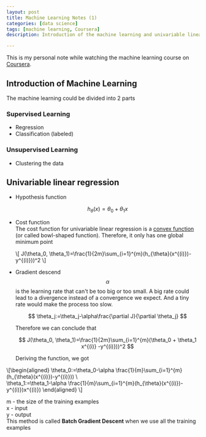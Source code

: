 ```yaml
---
layout: post
title: Machine Learning Notes (1)
categories: [data science]
tags: [machine learning, Coursera]
description: Introduction of the machine learning and univariable linear regression using the gradient descent.

---
```

This is my personal note while watching the machine learning course on [Coursera](https://www.coursera.org "Coursera").

## Introduction of Machine Learning
The machine learning could be divided into 2 parts

### Supervised Learning
- Regression
- Classification (labeled)

### Unsupervised Learning
- Clustering the data

## Univariable linear regression
- Hypothesis function

  $$ h_{\theta}(x)=\theta_0 + \theta_1 x $$

- Cost function  
  The cost function for univariable linear regression is a [convex function](https://en.wikipedia.org/wiki/Convex_function) (or called bowl-shaped function). Therefore, it only has one global minimum point

  \\[ J(\theta_0, \theta_1)=\frac{1}{2m}\sum\_{i=1}^{m}(h_{\theta}(x^{(i)})-y^{(i)}))^2 \\]

- Gradient descend  
  $$ \alpha $$ is the learning rate that can't be too big or too small. A big rate could lead to a divergence instead of a convergence we expect. And a tiny rate would make the process too slow.
  
    $$ \theta_j:=\theta_j-\alpha\frac{\partial J}{\partial \theta_j} $$

  Therefore we can conclude that

  $$ J(\theta_0, \theta_1)=\frac{1}{2m}\sum_{i=1}^{m}(\theta_0 + \theta_1 x^{(i)} -y^{(i)}))^2 $$

  Deriving the function, we got

\\[\begin{aligned}
   \theta_0:=\theta_0-\alpha \frac{1}{m}\sum\_{i=1}^{m}(h\_{\theta}(x^{(i)})-y^{(i)})) \\\
 \theta_1:=\theta_1-\alpha \frac{1}{m}\sum\_{i=1}^{m}(h_{\theta}(x^{(i)})-y^{(i)})x^{(i)}) 
 \end{aligned} \\]

  m - the size of the training examples  
  x - input  
  y - output  
  This method is called **Batch Gradient Descent** when we use all the training examples
